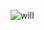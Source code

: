 ![will](https://media.discordapp.net/attachments/757778622265294853/1204271943772147744/will-toledo-eats-cheeseburgers.gif?ex=65d420a5&is=65c1aba5&hm=ef7e2af9f4378ed9c7540c4eb7ac617d2609c607c3fdeeef7faf6444f42bb86b&=&width=467&height=467)
